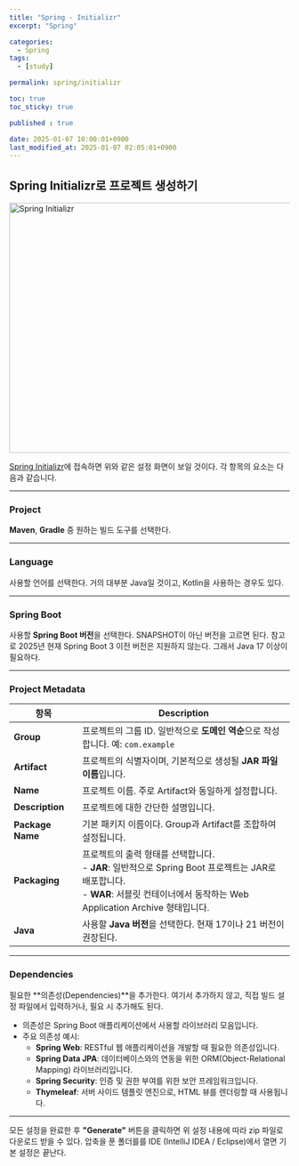 ```yaml
---
title: "Spring - Initializr"
excerpt: "Spring"

categories:
  - Spring
tags:
  - [study]

permalink: spring/initializr

toc: true
toc_sticky: true

published : true

date: 2025-01-07 10:00:01+0900
last_modified_at: 2025-01-07 02:05:01+0900
---
```




## **Spring Initializr로 프로젝트 생성하기**

<img src="{{ site.baseurl }}/assets/images/spring/sample_initspring.jpg" alt="Spring Initializr" width="600" height="450">

[Spring Initializr](https://start.spring.io)에 접속하면 위와 같은 설정 화면이 보일 것이다.
각 항목의 요소는 다음과 같습니다.

---

### **Project**
**Maven**, **Gradle** 중 원하는 빌드 도구를 선택한다.

---

### **Language**
사용할 언어를 선택한다. 거의 대부분 Java일 것이고, Kotlin을 사용하는 경우도 있다.

---

### **Spring Boot**
사용할 **Spring Boot 버전**을 선택한다. SNAPSHOT이 아닌 버전을 고르면 된다.
참고로 2025년 현재 Spring Boot 3 이전 버전은 지원하지 않는다. 그래서 Java 17 이상이 필요하다.

---

### **Project Metadata**


| 항목            | Description                                                      |
|-----------------|-----------------------------------------------------------|
| **Group**       | 프로젝트의 그룹 ID. 일반적으로 **도메인 역순**으로 작성합니다. 예: `com.example` |
| **Artifact**    | 프로젝트의 식별자이며, 기본적으로 생성될 **JAR 파일 이름**입니다. |
| **Name**        | 프로젝트 이름. 주로 Artifact와 동일하게 설정합니다. |
| **Description** | 프로젝트에 대한 간단한 설명입니다.                        |
| **Package Name**| 기본 패키지 이름이다. Group과 Artifact를 조합하여 설정됩니다. |
| **Packaging**   | 프로젝트의 출력 형태를 선택합니다. <br> - **JAR**: 일반적으로 Spring Boot 프로젝트는 JAR로 배포합니다. <br> - **WAR**: 서블릿 컨테이너에서 동작하는 Web Application Archive 형태입니다. |
| **Java**        | 사용할 **Java 버전**을 선택한다. 현재 17이나 21 버전이 권장된다. |

---

### **Dependencies**
필요한 **의존성(Dependencies)**을 추가한다. 
여기서 추가하지 않고, 직접 빌드 설정 파일에서 입력하거나, 필요 시 추가해도 된다. 
- 의존성은 Spring Boot 애플리케이션에서 사용할 라이브러리 모음입니다.
- 주요 의존성 예시:
  - **Spring Web**: RESTful 웹 애플리케이션을 개발할 때 필요한 의존성입니다.
  - **Spring Data JPA**: 데이터베이스와의 연동을 위한 ORM(Object-Relational Mapping) 라이브러리입니다.
  - **Spring Security**: 인증 및 권한 부여를 위한 보안 프레임워크입니다.
  - **Thymeleaf**: 서버 사이드 템플릿 엔진으로, HTML 뷰를 렌더링할 때 사용됩니다.

---

모든 설정을 완료한 후 **"Generate"** 버튼을 클릭하면 위 설정 내용에 따라 zip 파일로 다운로드 받을 수 있다.
압축을 푼 폴더를를 IDE (IntelliJ IDEA / Eclipse)에서 열면 기본 설정은 끝난다.

